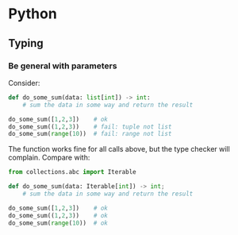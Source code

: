 # Python

## Typing

### Be general with parameters

Consider:

``` python
def do_some_sum(data: list[int]) -> int:
    # sum the data in some way and return the result

do_some_sum([1,2,3])    # ok
do_some_sum((1,2,3))    # fail: tuple not list
do_some_sum(range(10))  # fail: range not list
```

The function works fine for all calls above, but the type checker will complain.
Compare with:

``` python
from collections.abc import Iterable

def do_some_sum(data: Iterable[int]) -> int;
    # sum the data in some way and return the result

do_some_sum([1,2,3])    # ok
do_some_sum((1,2,3))    # ok
do_some_sum(range(10))  # ok
```
